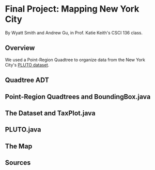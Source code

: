 # Final Project: Mapping New York City
By Wyatt Smith and Andrew Gu, in Prof. Katie Keith's CSCI 136 class.

## Overview
We used a Point-Region Quadtree to organize data from the New York City's [PLUTO dataset]([url](https://www.nyc.gov/site/planning/data-maps/open-data/dwn-pluto-mappluto.page)).

## Quadtree ADT

## Point-Region Quadtrees and BoundingBox.java

## The Dataset and TaxPlot.java

## PLUTO.java

## The Map

## Sources

